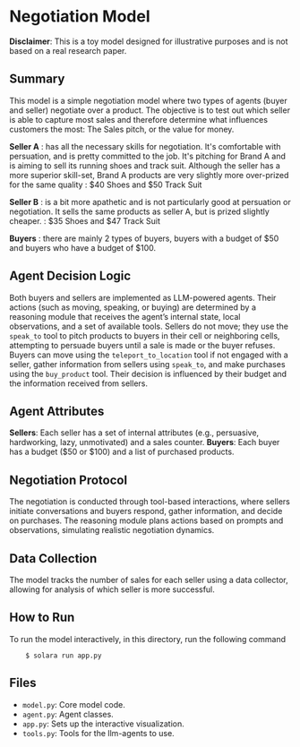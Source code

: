 # Negotiation Model

**Disclaimer**: This is a toy model designed for illustrative purposes and is not based on a real research paper.

## Summary

This model is a simple negotiation model where two types of agents (buyer and seller) negotiate over a product. The objective is to test out which seller is able to capture most sales and therefore determine what influences customers the most: The Sales pitch, or the value for money.

**Seller A** : has all the necessary skills for negotiation. It's comfortable with persuation, and is pretty committed to the job. It's pitching for Brand A and is aiming to sell its running shoes and track suit. Although the seller has a more superior skill-set, Brand A products are very slightly more over-prized for the same quality : \$40 Shoes and $50 Track Suit

**Seller B** : is a bit more apathetic and is not particularly good at persuation or negotiation. It sells the same products as seller A, but is prized slightly cheaper. : \$35 Shoes and \$47 Track Suit

**Buyers** : there are mainly 2 types of buyers, buyers with a budget of \$50 and buyers who have a budget of \$100.

## Agent Decision Logic

Both buyers and sellers are implemented as LLM-powered agents. Their actions (such as moving, speaking, or buying) are determined by a reasoning module that receives the agent’s internal state, local observations, and a set of available tools.
Sellers do not move; they use the `speak_to` tool to pitch products to buyers in their cell or neighboring cells, attempting to persuade buyers until a sale is made or the buyer refuses.
Buyers can move using the `teleport_to_location` tool if not engaged with a seller, gather information from sellers using `speak_to`, and make purchases using the `buy_product` tool. Their decision is influenced by their budget and the information received from sellers.

## Agent Attributes

**Sellers**: Each seller has a set of internal attributes (e.g., persuasive, hardworking, lazy, unmotivated) and a sales counter.
**Buyers**: Each buyer has a budget ($50 or $100) and a list of purchased products.

## Negotiation Protocol

The negotiation is conducted through tool-based interactions, where sellers initiate conversations and buyers respond, gather information, and decide on purchases.
The reasoning module plans actions based on prompts and observations, simulating realistic negotiation dynamics.

## Data Collection

The model tracks the number of sales for each seller using a data collector, allowing for analysis of which seller is more successful.

## How to Run

To run the model interactively, in this directory, run the following command

```
    $ solara run app.py
```

## Files

* ``model.py``: Core model code.
* ``agent.py``: Agent classes.
* ``app.py``: Sets up the interactive visualization.
* ``tools.py``: Tools for the llm-agents to use.
